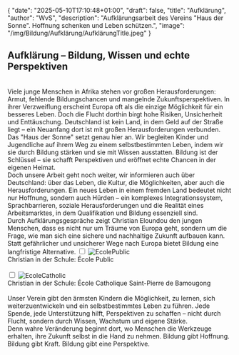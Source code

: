 {
    "date": "2025-05-10T17:10:48+01:00",
    "draft": false,
    "title": "Aufklärung",
    "author": "WvS",
    "description": "Aufklärungsarbeit des Vereins \"Haus der Sonne\". Hoffnung schenken und Leben schützen.",
    "image": "/img/Bildung/Aufklärung/AufklärungTitle.jpeg"
}

## Aufklärung – Bildung, Wissen und echte Perspektiven  
<br>
Viele junge Menschen in Afrika stehen vor großen Herausforderungen: Armut, fehlende Bildungschancen und mangelnde Zukunftsperspektiven. In ihrer Verzweiflung erscheint Europa oft als die einzige Möglichkeit für ein besseres Leben. Doch die Flucht dorthin birgt hohe Risiken, Unsicherheit und Enttäuschung. Deutschland ist kein Land, in dem Geld auf der Straße liegt – ein Neuanfang dort ist mit großen Herausforderungen verbunden.  
<br>
Das "Haus der Sonne" setzt genau hier an. Wir begleiten Kinder und Jugendliche auf ihrem Weg zu einem selbstbestimmten Leben, indem wir sie durch Bildung stärken und sie mit Wissen ausstatten. Bildung ist der Schlüssel – sie schafft Perspektiven und eröffnet echte Chancen in der eigenen Heimat.  
<br>
Doch unsere Arbeit geht noch weiter, wir informieren auch über Deutschland: über das Leben, die Kultur, die Möglichkeiten, aber auch die Herausforderungen. Ein neues Leben in einem fremden Land bedeutet nicht nur Hoffnung, sondern auch Hürden – ein komplexes Integrationssystem, Sprachbarrieren, soziale Herausforderungen und die Realität eines Arbeitsmarktes, in dem Qualifikation und Bildung essenziell sind.  
<br>
Durch Aufklärungsgespräche zeigt Christian Eloundou den jungen Menschen, dass es nicht nur um Träume von Europa geht, sondern um die Frage, wie man sich eine sichere und nachhaltige Zukunft aufbauen kann. Statt gefährlicher und unsicherer Wege nach Europa bietet Bildung eine langfristige Alternative.  
<input type="checkbox" id="expand-image1" />
<label for="expand-image1">
  <img class="img-centered" src="/img/Bildung/Aufklärung/EcolePublic2.jpeg#imagemd" alt="EcolePublic" />
</label>
<div class="img-caption">Christian in der Schule: École Public</div>
<br>
<input type="checkbox" id="expand-image2" />
<label for="expand-image2">
  <img class="img-centered" src="/img/Bildung/Aufklärung/EcoleCatholic (3).jpeg#imagemd" alt="EcoleCatholic" />
</label>
<div class="img-caption">Christian in der Schule: École Catholique Saint-Pierre de Bamougong</div>
<br>
Unser Verein gibt den ärmsten Kindern die Möglichkeit, zu lernen, sich weiterzuentwickeln und ein selbstbestimmtes Leben zu führen. Jede Spende, jede Unterstützung hilft, Perspektiven zu schaffen – nicht durch Flucht, sondern durch Wissen, Wachstum und eigene Stärke.  
<br>
Denn wahre Veränderung beginnt dort, wo Menschen die Werkzeuge erhalten, ihre Zukunft selbst in die Hand zu nehmen. Bildung gibt Hoffnung. Bildung gibt Kraft. Bildung gibt eine Perspektive.  
<br>